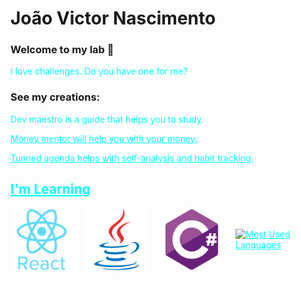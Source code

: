 # João Victor Nascimento

### Welcome to my lab 🔬
<p style="color: cyan;">I love challenges. Do you have one for me?</p>

### See my creations:
<a href="https://github.com/Vitor45QW/tunned-agenda" target="blank" style="text-decoration: none; color: cyan;">Dev maestro is a guide that helps you to study.</p>
<a href="https://github.com/Vitor45QW/Money-Mentor" target="blank" style="color: cyan;">Money mentor will help you with your money.</p>
<a href="https://github.com/Vitor45QW/dev-maestro" target="blank" style="color: cyan;">Tunned agenda helps with self-analysis and habit tracking.</p>



## I'm Learning

<div style="display: flex; justify-content: space-between; align-items: center; gap: 20px;">

  <img src="https://raw.githubusercontent.com/devicons/devicon/master/icons/react/react-original-wordmark.svg" style="width: 100px; height: 100px;" alt="React">
  
  <img src="https://raw.githubusercontent.com/devicons/devicon/master/icons/java/java-original.svg" style="width: 100px; height: 100px;" alt="Java">

  <img src="https://raw.githubusercontent.com/devicons/devicon/master/icons/csharp/csharp-original.svg" style="width: 100px; height: 100px;" alt="C#">

  <img src="https://github-readme-stats.vercel.app/api/top-langs/?username=Vitor45QW&layout=compact&theme=radical" alt="Most Used Languages">


  
</div>
